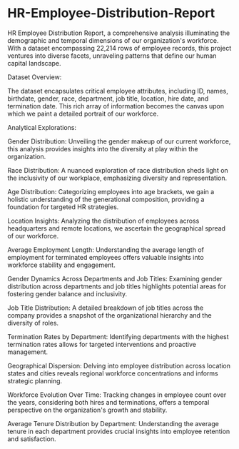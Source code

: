 # HR-Employee-Distribution-Report

HR Employee Distribution Report, a comprehensive analysis illuminating the demographic and temporal dimensions of our organization's workforce. With a dataset encompassing 22,214 rows of employee records, this project ventures into diverse facets, unraveling patterns that define our human capital landscape.

Dataset Overview:

The dataset encapsulates critical employee attributes, including ID, names, birthdate, gender, race, department, job title, location, hire date, and termination date. This rich array of information becomes the canvas upon which we paint a detailed portrait of our workforce.

Analytical Explorations:

Gender Distribution:
Unveiling the gender makeup of our current workforce, this analysis provides insights into the diversity at play within the organization.

Race Distribution:
A nuanced exploration of race distribution sheds light on the inclusivity of our workplace, emphasizing diversity and representation.

Age Distribution:
Categorizing employees into age brackets, we gain a holistic understanding of the generational composition, providing a foundation for targeted HR strategies.

Location Insights:
Analyzing the distribution of employees across headquarters and remote locations, we ascertain the geographical spread of our workforce.

Average Employment Length:
Understanding the average length of employment for terminated employees offers valuable insights into workforce stability and engagement.

Gender Dynamics Across Departments and Job Titles:
Examining gender distribution across departments and job titles highlights potential areas for fostering gender balance and inclusivity.

Job Title Distribution:
A detailed breakdown of job titles across the company provides a snapshot of the organizational hierarchy and the diversity of roles.

Termination Rates by Department:
Identifying departments with the highest termination rates allows for targeted interventions and proactive management.

Geographical Dispersion:
Delving into employee distribution across location states and cities reveals regional workforce concentrations and informs strategic planning.

Workforce Evolution Over Time:
Tracking changes in employee count over the years, considering both hires and terminations, offers a temporal perspective on the organization's growth and stability.

Average Tenure Distribution by Department:
Understanding the average tenure in each department provides crucial insights into employee retention and satisfaction.


